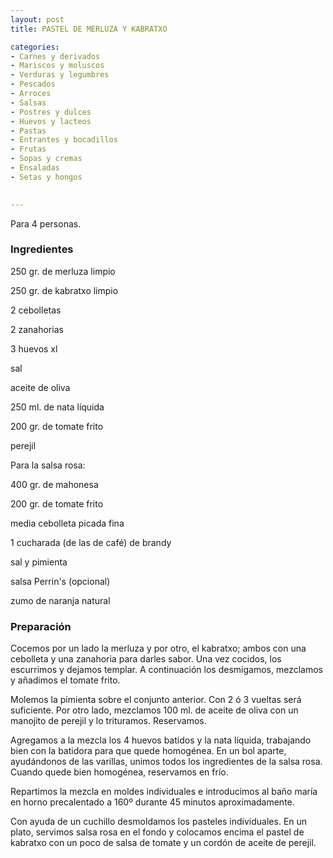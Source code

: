 ```yaml
---
layout: post
title: PASTEL DE MERLUZA Y KABRATXO

categories:
- Carnes y derivados
- Mariscos y moluscos
- Verduras y legumbres
- Pescados
- Arroces
- Salsas
- Postres y dulces
- Huevos y lacteos
- Pastas
- Entrantes y bocadillos
- Frutas
- Sopas y cremas
- Ensaladas
- Setas y hongos
 

---
```

Para 4 personas.

<h3>Ingredientes</h3>

250 gr. de merluza limpio

250 gr. de kabratxo limpio

2 cebolletas

2 zanahorias

3 huevos xl

sal

aceite de oliva

250 ml. de nata líquida

200 gr. de tomate frito

perejil

Para la salsa rosa:

400 gr. de mahonesa

200 gr. de tomate frito

media cebolleta picada fina

1 cucharada (de las de café) de brandy

sal y pimienta

salsa Perrin's (opcional)

zumo de naranja natural

<h3>Preparación</h3>

Cocemos por un lado la merluza y por otro, el kabratxo; ambos con una cebolleta y una zanahoria para darles sabor. Una vez cocidos, los escurrimos y dejamos templar. A continuación los desmigamos, mezclamos y añadimos el tomate frito.

Molemos la pimienta sobre el conjunto anterior. Con 2 ó 3 vueltas será suficiente. Por otro lado, mezclamos 100 ml. de aceite de oliva con un manojito de perejil y lo trituramos. Reservamos.

Agregamos a la mezcla los 4 huevos batidos y la nata líquida, trabajando bien con la batidora para que quede homogénea. En un bol aparte, ayudándonos de las varillas, unimos todos los ingredientes de la salsa rosa. Cuando quede bien homogénea, reservamos en frío.

Repartimos la mezcla en moldes individuales e introducimos al baño maría en horno precalentado a 160&ordm; durante 45 minutos aproximadamente.

Con ayuda de un cuchillo desmoldamos los pasteles individuales. En un plato, servimos salsa rosa en el fondo y colocamos encima el pastel de kabratxo con un poco de salsa de tomate y un cordón de aceite de perejil.

